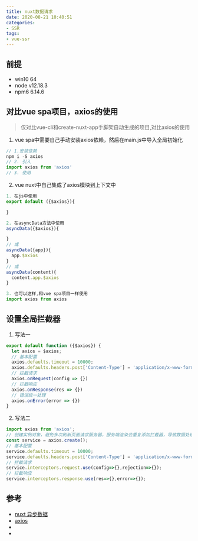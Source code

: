 ```yaml
---
title: nuxt数据请求
date: 2020-08-21 10:40:51
categories:
- SSR
tags:
- vue-ssr
---
```


## 前提
* win10 64
* node v12.18.3
* npm6 6.14.6


##  对比vue spa项目，axios的使用
> 仅对比vue-cli和create-nuxt-app手脚架自动生成的项目,对比axios的使用

1. vue spa中需要自己手动安装axios依赖，然后在main.js中导入全局初始化

```js
// 1.安装依赖 
npm i -S axios
// 2. 引入
import axios from 'axios'
// 3. 使用
```

2. vue nuxt中自己集成了axios模块到上下文中

```js
1. 在js中使用
export default ({$axios}){

}

2. 在asyncData方法中使用
asyncData({$axios}){

}
// 或
asyncData({app}){
  app.$axios
}
// 或
asyncData(content){
  content.app.$axios
}

3. 也可以这样,和vue spa项目一样使用
import axios from axios

```
## 设置全局拦截器

1. 写法一
```js
export default function ({$axios}) {
  let axios = $axios; 
  // 基本配置
  axios.defaults.timeout = 10000;
  axios.defaults.headers.post['Content-Type'] = 'application/x-www-form-urlencoded';
  // 拦截请求
  axios.onRequest(config => {})
  // 拦截响应
  axios.onResponse(res => {})
  // 错误统一处理
  axios.onError(error => {})
}
```

2. 写法二
```js
import axios from 'axios';
// 创建实例对象，避免多次刷新页面请求服务器，服务端渲染会重复添加拦截器，导致数据处理错误
const service = axios.create();
// 基本配置
service.defaults.timeout = 10000;
service.defaults.headers.post['Content-Type'] = 'application/x-www-form-urlencoded';
// 拦截请求
service.interceptors.request.use(config=>{},rejection=>{});
// 拦截响应
service.interceptors.response.use(res=>{},error=>{});

```



















## 参考
* [nuxt 异步数据](https://zh.nuxtjs.org/guide/async-data)
* [axios](http://www.axios-js.com/)
* []()
* []()




